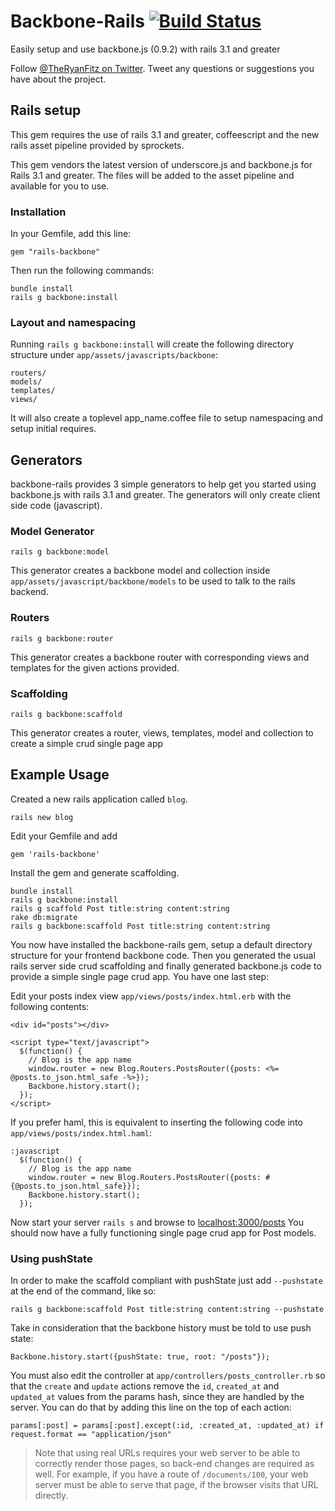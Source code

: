 # Backbone-Rails [![Build Status](https://secure.travis-ci.org/codebrew/backbone-rails.png)](http://travis-ci.org/codebrew/backbone-rails)

Easily setup and use backbone.js (0.9.2) with rails 3.1 and greater

Follow [@TheRyanFitz on Twitter](http://twitter.com/#!/TheRyanFitz). Tweet any questions or suggestions you have about the project.

## Rails setup
This gem requires the use of rails 3.1 and greater, coffeescript and the new rails asset pipeline provided by sprockets.

This gem vendors the latest version of underscore.js and backbone.js for Rails 3.1 and greater. The files will be added to the asset pipeline and available for you to use. 
    
### Installation

In your Gemfile, add this line:

    gem "rails-backbone"
  
Then run the following commands:

    bundle install
    rails g backbone:install

### Layout and namespacing

Running `rails g backbone:install` will create the following directory structure under `app/assets/javascripts/backbone`:
  
    routers/
    models/
    templates/
    views/
    
It will also create a toplevel app_name.coffee file to setup namespacing and setup initial requires.
    
## Generators
backbone-rails provides 3 simple generators to help get you started using backbone.js with rails 3.1 and greater. 
The generators will only create client side code (javascript).

### Model Generator

    rails g backbone:model
    
This generator creates a backbone model and collection inside `app/assets/javascript/backbone/models` to be used to talk to the rails backend.

### Routers
    
    rails g backbone:router
    
This generator creates a backbone router with corresponding views and templates for the given actions provided.

### Scaffolding

    rails g backbone:scaffold
    
This generator creates a router, views, templates, model and collection to create a simple crud single page app

## Example Usage

Created a new rails application called `blog`.

    rails new blog

Edit your Gemfile and add

    gem 'rails-backbone'

Install the gem and generate scaffolding.

    bundle install
    rails g backbone:install
    rails g scaffold Post title:string content:string
    rake db:migrate
    rails g backbone:scaffold Post title:string content:string
    
You now have installed the backbone-rails gem, setup a default directory structure for your frontend backbone code. 
Then you generated the usual rails server side crud scaffolding and finally generated backbone.js code to provide a simple single page crud app.
You have one last step:

Edit your posts index view `app/views/posts/index.html.erb` with the following contents:

    <div id="posts"></div>

    <script type="text/javascript">
      $(function() {
        // Blog is the app name
        window.router = new Blog.Routers.PostsRouter({posts: <%= @posts.to_json.html_safe -%>});
        Backbone.history.start();
      });
    </script>
    
If you prefer haml, this is equivalent to inserting the following code into `app/views/posts/index.html.haml`:

    :javascript
      $(function() {
        // Blog is the app name
        window.router = new Blog.Routers.PostsRouter({posts: #{@posts.to_json.html_safe}});
        Backbone.history.start();
      });

Now start your server `rails s` and browse to [localhost:3000/posts](http://localhost:3000/posts)
You should now have a fully functioning single page crud app for Post models.

### Using pushState

In order to make the scaffold compliant with pushState just add `--pushstate` at the end of the command, like so:

    rails g backbone:scaffold Post title:string content:string --pushstate

Take in consideration that the backbone history must be told to use push state:

    Backbone.history.start({pushState: true, root: "/posts"});

You must also edit the controller at `app/controllers/posts_controller.rb` so that the `create` and `update` actions remove the `id`, `created_at` and `updated_at` values from the params hash, since they are handled by the server. You can do that by adding this line on the top of each action:

    params[:post] = params[:post].except(:id, :created_at, :updated_at) if request.format == "application/json"

>Note that using real URLs requires your web server to be able to correctly render those pages, so back-end changes are required as well. For example, if you have a route of <code>/documents/100</code>, your web server must be able to serve that page, if the browser visits that URL directly.